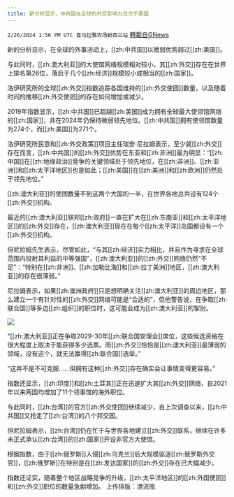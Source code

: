 ```yaml
---
title: 新分析显示，中共国在全球的外交影响力仅次于美国
---
```

`2/26/2024 1:56 PM UTC 喜马拉雅农场新西兰站` [轉載自GNews](https://gnews.org/articles/2342426)

新的分析显示，在全球的外事活动上，[[zh:中共国]]以微弱优势超过[[zh:美国]]。

与此同时，[[zh:澳大利亚]]的大使馆网络规模相对较小，其[[zh:外交]]存在在世界上排名第26位，落后于几个[[zh:经济]]规模较小或相当的[[zh:国家]]。

洛伊研究所的全球[[zh:外交]]指数追踪各国维持的[[zh:外交使团]]数量，以及随着时间的推移[[zh:外交使团]]的存在如何增加或减少。

2019年指数显示，[[zh:中共国]]已超越[[zh:美国]]成为拥有全球最大使领馆网络的[[zh:国家]]，并在2024年仍保持微弱领先地位。[[zh:中共国]]拥有使领馆数量为274个，而[[zh:美国]]为271个。

洛伊研究所民意和[[zh:外交政策]]项目主任瑞安·尼拉姆表示，至少就[[zh:外交]]存在而言，[[zh:中共国]]的[[zh:外交]]优势在东亚和[[zh:非洲]]最为明显：“[[zh:中国]]在[[zh:地缘政治]]竞争的关键领域处于领先地位，在[[zh:非洲]]、[[zh:亚洲]]和[[zh:太平洋地区]]也是如此；[[zh:美国]]在[[zh:美洲]]和[[zh:欧洲]]仍然处于领先地位。”

[[zh:澳大利亚]]的使团数量不到这两个大国的一半，在世界各地总共设有124个[[zh:外交]]机构。

最近的[[zh:澳大利亚]]联邦[[zh:政府]]一直在扩大在[[zh:东南亚]]和[[zh:太平洋地区]]的[[zh:外交]]存在，[[zh:澳大利亚]]现在在每个[[zh:太平洋]]岛国都设有一个[[zh:外交]]机构。

但尼拉姆先生表示，尽管如此，“与其[[zh:经济]]实力相比，并且作为寻求在全球范围内投射其利益的中等强国”，[[zh:澳大利亚]]的[[zh:外交]]网络仍然“不足”：“特别在[[zh:非洲]]、[[zh:加勒比海]]和[[zh:拉丁美洲]]地区，[[zh:澳大利亚]]的存在很薄弱。”

尼拉姆表示，如果[[zh:澳洲政府]]只是想明确关注[[zh:澳大利亚]]的周边地区，那么建立一个有针对性的[[zh:外交]]网络可能是“合适的”，但他警告说，在争取[[zh:联合国]]等多边[[zh:组织]]的职位时，这可能会成为[[zh:澳大利亚]]的掣肘。

![](ipfs://QmTkW33vocRV9Jgp8jeW9S6Aj9aVkJ4mediRythokkFE3e?.png)

“[[zh:澳大利亚]]正在争取2029-30年[[zh:联合国安理会]]席位，这些候选资格在很大程度上取决于能获得多少选票。而[[zh:外交]]恰恰是[[zh:澳大利亚]]最薄弱的领域，没有这个，就无法赢得[[zh:联合国]]选举。”

“这并不是不可克服……但拥有这种[[zh:外交]]存在确实会让事情变得更容易。”

指数还显示，[[zh:印度]]和[[zh:土耳其]]正在迅速扩大其[[zh:外交]]网络，自2021年以来两国均增加了11个领事馆的海外职位。

与此同时，[[zh:台湾]]的官方[[zh:外交使团]]继续减少，自上次调查以来，[[zh:中共国]]又抢走了[[zh:台湾]]的八个邦交国。

但尼拉姆表示，[[zh:台湾]]仍在忙于与世界各地建立[[zh:外交]]联系，继续在许多未正式承认[[zh:台湾]]的[[zh:国家]]开设非官方大使馆。

根据指数，由于[[zh:俄罗斯]]入侵[[zh:乌克兰]]后大规模驱逐[[zh:俄罗斯外交官]]，[[zh:俄罗斯]]在特别是在[[zh:发达国家]]的[[zh:外交]]存在已大幅减少。

指数还证实，随着整个地区战略竞争的升级，[[zh:太平洋地区]]的[[zh:外国使团]]和[[zh:外交]]职位的数量急剧增加。
上传排版：漂流瓶
